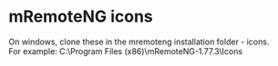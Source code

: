 # mRemoteNG icons

On windows, clone these in the mremoteng installation folder - icons.<br>
For example: C:\Program Files (x86)\mRemoteNG-1.77.3\Icons
